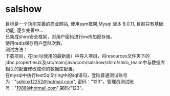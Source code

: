 # salshow

目标是一个功能完善的商业网站, 使用ssm框架,Mysql 版本 8.0.11, 目前只有基础功能, 逐步完善中...<br/>
已集成shiro安全框架，对用户密码进行md5加密存储。<br/>
使用redis保存用户登陆次数。<br/>
测试方法：<br/>下载项目，在Itellij(我用的最新版）中导入项目，将resources文件夹下的jdbc.properties以及src/main/java/com/salshow/shiro/shiro_realm中与数据库相关的配置修改成你的数据库配置。<br/> 
在mysql中执行testSqlString中的sql语句，登陆普通测试账号为："sphinx12252@hotmail.com", 密码："123"，管理员测试账号："1988@hotmail.com",密码:"123"。
